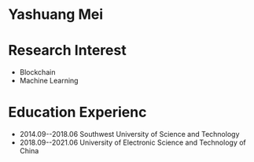 # Yashuang Mei

# Research Interest
- Blockchain
- Machine Learning

# Education Experienc
- 2014.09--2018.06 Southwest University of Science and Technology
- 2018.09--2021.06 University of Electronic Science and Technology of China
